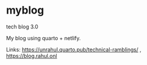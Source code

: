 # myblog
tech blog 3.0


My blog using quarto + netlify.

Links: https://unrahul.quarto.pub/technical-ramblings/ , https://blog.rahul.onl

